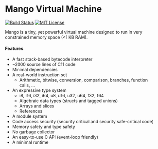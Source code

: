 # Mango Virtual Machine

[![Build Status](https://travis-ci.org/ektrah/mango.svg?branch=master)](https://travis-ci.org/ektrah/mango)
[![MIT License](https://img.shields.io/github/license/ektrah/mango.svg?maxAge=2592000)](LICENSE)

Mango is a tiny, yet powerful virtual machine designed to run in very constrained memory space (<1 KB RAM).

#### Features

* A fast stack-based bytecode interpreter
* ~2000 source lines of C11 code
* Minimal dependencies
* A real-world instruction set
  * Arithmetic, bitwise, conversion, comparison, branches, function calls, ...
* An expressive type system
  * i8, i16, i32, i64, u8, u16, u32, u64, f32, f64
  * Algebraic data types (structs and tagged unions)
  * Arrays and slices
  * References
* A module system
* Code access security (security critical and security safe-critical code)
* Memory safety and type safety
* No garbage collector
* An easy-to-use C API (event-loop friendly)
* A minimal runtime
